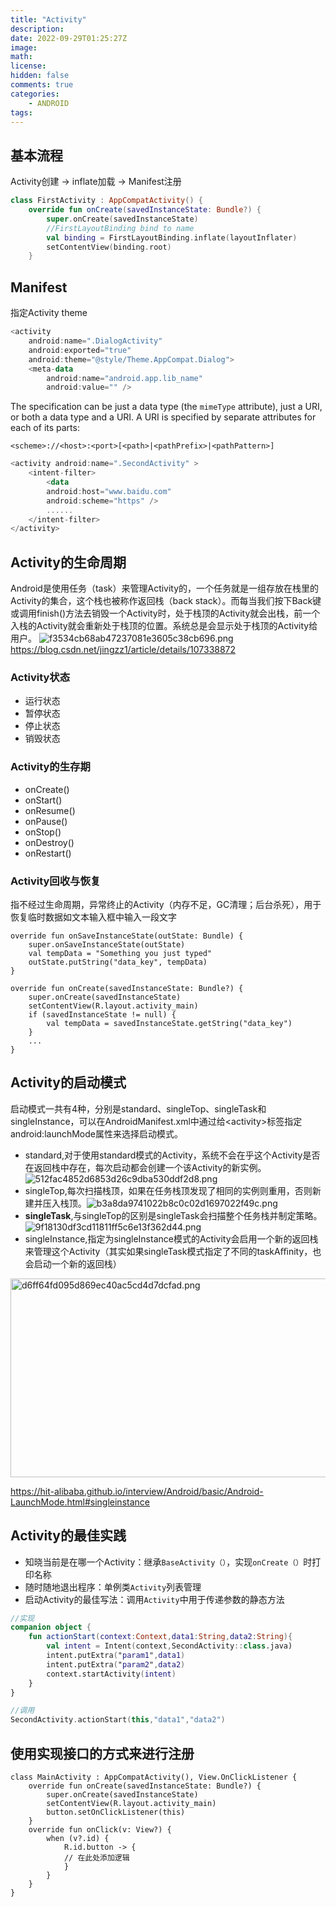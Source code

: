 ```yaml
---
title: "Activity"
description: 
date: 2022-09-29T01:25:27Z
image: 
math: 
license: 
hidden: false
comments: true
categories:
    - ANDROID
tags:
---
```

## 基本流程
Activity创建 -> inflate加载 -> Manifest注册

```kotlin
class FirstActivity : AppCompatActivity() { 
    override fun onCreate(savedInstanceState: Bundle?) {         				
    	super.onCreate(savedInstanceState) 
        //FirstLayoutBinding bind to name
        val binding = FirstLayoutBinding.inflate(layoutInflater) 								//setContentView(R.layout.first_layout) 
        setContentView(binding.root)
    }
```

## Manifest

指定Activity theme

```kotlin
<activity
    android:name=".DialogActivity"
    android:exported="true"
    android:theme="@style/Theme.AppCompat.Dialog">
    <meta-data
        android:name="android.app.lib_name"
        android:value="" />
```



The specification can be just a data type (the `mimeType` attribute), just a URI, or both a data type and a URI. A URI is specified by separate attributes for each of its parts:

`<scheme>://<host>:<port>[<path>|<pathPrefix>|<pathPattern>]`

```kotlin
<activity android:name=".SecondActivity" >
    <intent-filter>
        <data
        android:host="www.baidu.com"
        android:scheme="https" />
        ......
    </intent-filter>
</activity>
```

## Activity的生命周期

Android是使用任务（task）来管理Activity的，一个任务就是一组存放在栈里的Activity的集合，这个栈也被称作返回栈（back stack）。而每当我们按下Back键或调用finish()方法去销毁一个Activity时，处于栈顶的Activity就会出栈，前一个入栈的Activity就会重新处于栈顶的位置。系统总是会显示处于栈顶的Activity给用户。
![f3534cb68ab47237081e3605c38cb696.png](f3534cb68ab47237081e3605c38cb696.png)
https://blog.csdn.net/jingzz1/article/details/107338872

### Activity状态

- 运行状态
- 暂停状态
- 停止状态
- 销毁状态

### Activity的生存期

- onCreate()
- onStart()
- onResume()
- onPause()
- onStop()
- onDestroy()
- onRestart()

### Activity回收与恢复

指不经过生命周期，异常终止的Activity（内存不足，GC清理；后台杀死），用于恢复临时数据如文本输入框中输入一段文字

```
override fun onSaveInstanceState(outState: Bundle) {
    super.onSaveInstanceState(outState)
    val tempData = "Something you just typed"
    outState.putString("data_key", tempData)
}
```

```
override fun onCreate(savedInstanceState: Bundle?) {
    super.onCreate(savedInstanceState)
    setContentView(R.layout.activity_main)
    if (savedInstanceState != null) {
        val tempData = savedInstanceState.getString("data_key")
    }
    ...
}
```

## Activity的启动模式
启动模式一共有4种，分别是standard、singleTop、singleTask和singleInstance，可以在AndroidManifest.xml中通过给&lt;activity&gt;标签指定android:launchMode属性来选择启动模式。

- standard,对于使用standard模式的Activity，系统不会在乎这个Activity是否在返回栈中存在，每次启动都会创建一个该Activity的新实例。![512fac4852d6853d26c9dba530ddf2d8.png](512fac4852d6853d26c9dba530ddf2d8.png)
- singleTop,每次扫描栈顶，如果在任务栈顶发现了相同的实例则重用，否则新建并压入栈顶。![b3a8da9741022b8c0c02d1697022f49c.png](b3a8da9741022b8c0c02d1697022f49c.png)
- **singleTask**,与singleTop的区别是singleTask会扫描整个任务栈并制定策略。
    ![9f18130df3cd11811ff5c6e13f362d44.png](9f18130df3cd11811ff5c6e13f362d44.png)
- singleInstance,指定为singleInstance模式的Activity会启用一个新的返回栈来管理这个Activity（其实如果singleTask模式指定了不同的taskAﬃnity，也会启动一个新的返回栈）
<img src="d6ff64fd095d869ec40ac5cd4d7dcfad.png" alt="d6ff64fd095d869ec40ac5cd4d7dcfad.png" width="730" height="318">

https://hit-alibaba.github.io/interview/Android/basic/Android-LaunchMode.html#singleinstance
## Activity的最佳实践
- 知晓当前是在哪一个Activity：继承`BaseActivity（）`，实现`onCreate（）`时打印名称
- 随时随地退出程序：单例类`Activity`列表管理
- 启动Activity的最佳写法：调用`Activity`中用于传递参数的静态方法
```kotlin
//实现
companion object {
	fun actionStart(context:Context,data1:String,data2:String){
		val intent = Intent(context,SecondActivity::class.java)
		intent.putExtra("param1",data1)
		intent.putExtra("param2",data2)
		context.startActivity(intent)
	}
}
```
```kotlin
//调用
SecondActivity.actionStart(this,"data1","data2")
```
## 使用实现接口的方式来进行注册
```
class MainActivity : AppCompatActivity(), View.OnClickListener {
	override fun onCreate(savedInstanceState: Bundle?) {
		super.onCreate(savedInstanceState)
		setContentView(R.layout.activity_main)
		button.setOnClickListener(this)
	}
	override fun onClick(v: View?) {
		when (v?.id) {
			R.id.button -> {
			// 在此处添加逻辑
			}
		}
	}
}
```


